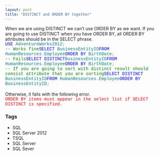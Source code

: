 ```yaml
---
layout: post
title: "DISTINCT and ORDER BY together"
---
```


<div dir="ltr" style="text-align: left;" trbidi="on">When we are using DISTINCT we can’t use ORDER BY as we want. If you are going to use DISTINCT when you have ORDER BY, all ORDER BY attributes should be in the SELECT phrase.<br /><span style="font-family: Courier New;"><span style="color: blue;">USE </span><span style="color: teal;">AdventureWorks2012</span></span><span style="color: grey;"><span style="font-family: Courier New;">;<br /></span></span><span style="font-family: Courier New;"><span style="color: green;">-- Works fine</span><span style="color: blue;">SELECT </span></span><span style="font-family: Courier New;"><span style="color: teal;">BusinessEntityID</span><span style="color: blue;">FROM </span><span style="color: teal;">HumanResources</span><span style="color: grey;">.</span></span><span style="font-family: Courier New;"><span style="color: teal;">Employee</span><span style="color: blue;">ORDER BY </span><span style="color: teal;">BirthDate</span></span><span style="color: grey;"><span style="font-family: Courier New;">;<br /></span></span><span style="font-family: Courier New;"><span style="color: green;">-- Fails</span><span style="color: blue;">SELECT DISTINCT</span></span><span style="font-family: Courier New;"><span style="color: teal;">BusinessEntityID</span><span style="color: blue;">FROM </span><span style="color: teal;">HumanResources</span><span style="color: grey;">.</span></span><span style="font-family: Courier New;"><span style="color: teal;">Employee</span><span style="color: blue;">ORDER BY </span><span style="color: teal;">BirthDate</span></span><span style="font-family: Courier New;"><span style="color: grey;">;<br /></span><span style="color: green;">-- If you are going to sort with distinct</span></span><span style="font-family: Courier New;"><span style="color: green;">&nbsp;result should consist attribute that you are sorting</span><span style="color: blue;">SELECT DISTINCT </span></span><span style="font-family: Courier New;"><span style="color: teal;">BusinessEntityID</span><span style="color: blue;">FROM </span><span style="color: teal;">HumanResources</span><span style="color: grey;">.</span></span><span style="font-family: Courier New;"><span style="color: teal;">Employee</span><span style="color: blue;">ORDER BY </span><span style="color: teal;">BusinessEntityID</span></span><span style="color: grey;"><span style="font-family: Courier New;">;</span><br /></span><span style="color: grey;"></span><br />Otherwise, it fails with the following error. <br /><span style="color: red; font-family: Courier New;">ORDER BY items must appear in the select list if SELECT DISTINCT is specified.</span></div>

### Tags

- SQL
- SQL Server 2012
- TSQL
- SQL Server
- SQL Sever
